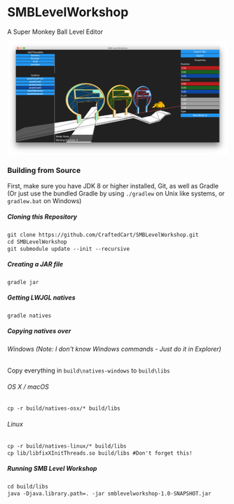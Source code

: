 # SMBLevelWorkshop
A Super Monkey Ball Level Editor

![SMB Level Workshop](screenshots/01.png)

### Building from Source
First, make sure you have JDK 8 or higher installed, Git, as well as Gradle (Or just use the bundled Gradle by using `./gradlew` on Unix like systems, or `gradlew.bat` on Windows)

##### Cloning this Repository
```shell
git clone https://github.com/CraftedCart/SMBLevelWorkshop.git
cd SMBLevelWorkshop
git submodule update --init --recursive
```
##### Creating a JAR file
```shell
gradle jar
```

##### Getting LWJGL natives
```shell
gradle natives
```

##### Copying natives over
###### Windows *(Note: I don't know Windows commands - Just do it in Explorer)*
Copy everything in `build\natives-windows` to `build\libs`

###### OS X / macOS
```shell
cp -r build/natives-osx/* build/libs
```

###### Linux
```shell
cp -r build/natives-linux/* build/libs
cp lib/libfixXInitThreads.so build/libs #Don't forget this!
```

##### Running SMB Level Workshop
```shell
cd build/libs
java -Djava.library.path=. -jar smblevelworkshop-1.0-SNAPSHOT.jar
```
